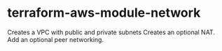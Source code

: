 # terraform-aws-module-network

Creates a VPC with public and private subnets
Creates an optional NAT. 
Add an optional peer networking.
